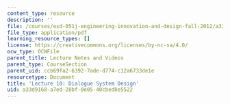 ```yaml
---
content_type: resource
description: ''
file: /courses/esd-051j-engineering-innovation-and-design-fall-2012/a33d9168a7ed28bf0e0540cbed8e5522_MITESD_051JF12_Lec10.pdf
file_type: application/pdf
learning_resource_types: []
license: https://creativecommons.org/licenses/by-nc-sa/4.0/
ocw_type: OCWFile
parent_title: Lecture Notes and Videos
parent_type: CourseSection
parent_uid: ccb69fa2-6392-7ade-d774-c12a6733de1e
resourcetype: Document
title: 'Lecture 10: Dialogue System Design'
uid: a33d9168-a7ed-28bf-0e05-40cbed8e5522
---
```

